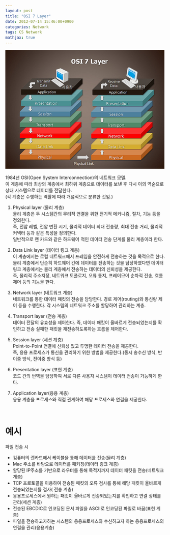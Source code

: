 ```yaml
---
layout: post
title: "OSI 7 Layer"
date: 2012-07-14 15:46:00+0900
categories: Network
tags: CS Network
mathjax: true
---
```


![osi7layer](/resource/2012/20120714/20120714-osi7layer.png)  

1984년 OSI(Open System Interconnection)의 네트워크 모델.  
이 계층에 따라 최상의 계층에서 최하위 계층으로 데이터를 보낸 후 다시 이의 역순으로 상대 시스템으로 데이터를 전달한다.  
(각 계층은 수행하는 역활에 따라 개념적으로 분류한 것임.)  

1. Physical layer (물리 계층)  
물리 계층은 두 시스템간의 무리적 연결을 위한 전기적 메커니즘, 절차, 기능 등을 정의한다.  
즉, 전압 레벨, 전압 변환 시기, 물리적 데이터 최대 전송량, 최대 전송 거리, 물리적 커넥터 등과 같은 특성을 정의한다.  
일반적으로 랜 카드와 같은 하드웨어 적인 데이터 전송 단계를 물리 계층이라 한다.  

2. Data Link layer (데이터 링크 계층)  
이 계층에서는 로컬 네트워크에서 프레임을 안전하게 전송하는 것을 목적으로 한다.  
물리 계층에서 단순히 하드웨어 간에 데이터를 전송하는 것을 담당하였다면 데이터 링크 계층에서는 물리 계층에서 전송하는 데이터의 신뢰성을 제공한다.  
즉, 물리적 주소지정, 네트워크 토폴로지, 오류 통지, 프레이므이 순차적 전송, 흐름 제어 등의 기능을 한다.  

3. Network layer (네트워크 계층)  
네트워크를 통한 데이터 패킷의 전송을 담당한다. 경로 제어(routing)와 통신량 제어 등을 수행한다.
각 시스템의 네트워크 주소를 할당하여 관리하는 계층.

4. Transport layer (전송 계층)  
데이터 전달의 유효성을 제어한다. 즉, 데이터 패킷이 올바르게 전송되었는지를 확인하고 전송 실패한 패킷을 재전송하도록하는 흐름을 제어한다.

5. Session layer (세션 계층)  
Point-to-Point 연결에 신뢰성 있고 투명한 데이터 전송을 제공한다.  
즉, 응용 프로세스가 통신을 관리하기 위한 방법을 제공한다.(동시 송수신 방식, 반이중 방식, 전이중 방식 등)

6. Presentation layer (표현 계층)  
코드 간의 번역을 담당하여 서로 다른 사용자 시스템이 데이터 전송이 가능하게 한다.

7. Application layer(응용 계층)  
응용 계층을 프로세스와 직접 관계하여 해당 프로세스와 연결을 제공한다.

<Br>

# 예시
파일 전송 시
- 컴퓨터의 랜카드에서 케이블을 통해 데이터를 전송(물리 계층)
- Mac 주소를 바탕으로 데이터를 패키징(데이터 링크 계층)
- 할당된 IP주소를 기반으로 라우터를 통해 목적지까지 데이터 패킷을 전송(네트워크 계층)
- TCP 프로토콜을 이용하여 전송된 패킷의 오류 검사를 통해 해당 패킷이 올바르게 전송되었는지를 검사( 전송 계층)
- 응용프로세스에서 원하는 패킷이 올바르게 전송되었는지를 확인하고 연결 상태를 관리(세션 계층)
- 전송된 EBCDIC로 인코딩된 문서 파일을 ASCII로 인코딩된 파일로 바꿈(표현 계층)
- 파일을 전송하고자하는 시스템의 응용프로세스와 수신하고자 하는 응용프로세스의 연결을 관리(응용계층)